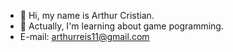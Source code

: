 - 👋 Hi, my name is Arthur Cristian.
- 🌱 Actually, I'm learning about game pogramming.
- E-mail: arthurreis11@gmail.com
